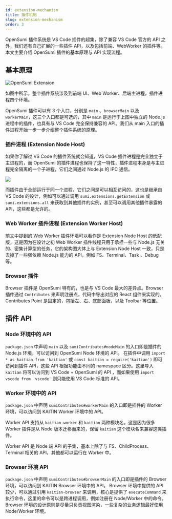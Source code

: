 ```yaml
---
id: extension-mechanism
title: 插件机制
slug: extension-mechanism
order: 3
---
```


OpenSumi 插件系统是 VS Code 插件的超集，除了兼容 VS Code 官方的 API 之外，我们还有自己扩展的一些插件 API，以及包括前端、WebWorker 的插件等。本文主要介绍 OpenSumi 插件的基本原理与 API 实现流程。

## 基本原理

![OpenSumi Extension](https://img.alicdn.com/imgextra/i4/O1CN01anYrzq1Kcm1vW2Vkk_!!6000000001185-2-tps-2220-1485.png)

如图中所示，整个插件系统涉及到前端 UI、Web Worker、后端主进程，插件进程四个环境。

OpenSumi 插件可以有 3 个入口，分别是 `main` 、`browserMain` 以及 `workerMain`，这三个入口都是可选的，其中 `main` 是运行于上图中独立的 Node.js 进程中的插件，也具有与 VS Code 完全保持兼容的 API。我们从 main 入口的插件进程开始一步一步介绍整个插件系统的原理。

### 插件进程 (Extension Node Host)

如果你了解过 VS Code 的插件系统就会知道，VS Code 插件进程是完全独立于主进程的，而 OpenSumi 的插件进程也保持了这一特性，插件进程本身是与主进程完全隔离的一个子进程，它们之间通过 Node.js 的 IPC 通信。

![](https://img.alicdn.com/imgextra/i3/O1CN01ttWp3E1dludC7Qkt5_!!6000000003777-2-tps-1723-726.png)

而插件由于全部运行于同一个进程，它们之间是可以相互访问的，这也是继承自 VS Code 的设计，例如可以通过调用 `sumi.extensions.getExtension` 或 `sumi.extensions.all` 来获取到其他插件的实例，甚至可以调用其他插件暴露的 API，这些都是允许的。

### Web Worker 插件进程 (Extension Worker Host)

前文中提到的 Web Worker 插件环境可以看作是 Extension Node Host 的低配版<!--有没有更好的形容词，子集？精简版？-->，这是因为在设计之初 Web Worker 插件线程只用于承担一些与 Node.js 无关的、密集计算型的任务，它的架构图大体上与 Extension Node Host 一致，只是去掉了一些强依赖 Node.js 能力的 API，例如 FS、Terminal、Task 、Debug 等。

### Browser 插件

Browser 插件是 OpenSumi 特有的，也是与 VS Code 最大的差异点。Browser 插件通过 `Contributes` 来声明注册点，代码中导出对应的 React 组件来实现的。Contributes Point 是固定的，包括左、右、底部面板，以及 Toolbar 等位置。

## 插件 API

### Node 环境中的 API

`package.json` 中声明 `main` 以及 `sumiContributes#nodeMain` 的入口即是插件的 Node.js 环境，可以访问到 OpenSumi Node 环境的 API。
在插件中调用 `import * as kaitian from 'kaitian'` 或 `const kaitian = require('kaitian')` 即可访问到插件 API，这些 API 根据功能由不同的 namespace 区分。这里导入 `kaitian` 将可以访问到 VS Code + OpenSumi 的 API ，而如果使用 `import vscode from 'vscode'` 则只能使用 VS Code 标准的 API。

### Worker 环境中的 API

`package.json` 中声明 `sumiContributes#workerMain` 的入口即是插件的 Worker 环境，可以访问到 KAITIN Worker 环境中的 API。

Worker API 支持从 `kaitian-worker` 和 `kaitian` 两种模块名，这是因为很多 Worker 插件是从 Node 版本迁移而来的，保留 `kaitian` 这个模块名来兼容这类插件。

Worker API 是 Node 端 API 的子集，基本上除了与 FS、ChildProcess、Terminal 相关的 API，其他都可以运行在 Worker 中。

### Browser 环境 API

`package.json` 中声明 `sumiContributes#browserMain` 的入口即是插件的 Browser 环境，可以访问到 KAITIN Browser 环境中的 API。
Browser 环境中提供的 API 较少，可以通过引用 `kaitian-browser` 来调用，核心是提供了 `executeCommand` 来执行命令，这里的命令可以是跨进程调用，例如注册在 Node/Worker 中的命令。Browser 环境的设计原则是尽量只负责视图渲染，一些复杂的业务逻辑最好使用 Node/Worker 环境。
